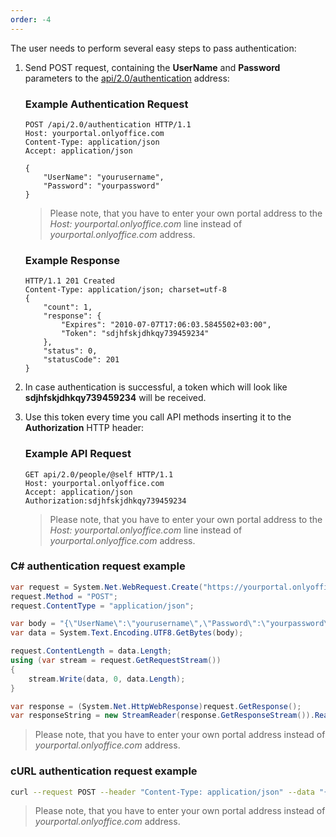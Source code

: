 ```yaml
---
order: -4
---
```


The user needs to perform several easy steps to pass authentication:

1. Send POST request, containing the **UserName** and **Password** parameters to the [api/2.0/authentication](/docspace/method/authentication/post/api/2.0/authentication) address:

   ### Example Authentication Request

   ``` http
   POST /api/2.0/authentication HTTP/1.1
   Host: yourportal.onlyoffice.com
   Content-Type: application/json
   Accept: application/json

   {
       "UserName": "yourusername",
       "Password": "yourpassword"
   }
   ```

   > Please note, that you have to enter your own portal address to the *Host: yourportal.onlyoffice.com* line instead of *yourportal.onlyoffice.com* address.

   ### Example Response

   ``` http
   HTTP/1.1 201 Created
   Content-Type: application/json; charset=utf-8
   {
       "count": 1,
       "response": {
           "Expires": "2010-07-07T17:06:03.5845502+03:00",
           "Token": "sdjhfskjdhkqy739459234"
       },
       "status": 0,
       "statusCode": 201
   }
   ```

2. In case authentication is successful, a token which will look like **sdjhfskjdhkqy739459234** will be received.

3. Use this token every time you call API methods inserting it to the **Authorization** HTTP header:

   ### Example API Request

   ``` http
   GET api/2.0/people/@self HTTP/1.1
   Host: yourportal.onlyoffice.com
   Accept: application/json
   Authorization:sdjhfskjdhkqy739459234
   ```

   > Please note, that you have to enter your own portal address to the *Host: yourportal.onlyoffice.com* line instead of *yourportal.onlyoffice.com* address.

### C# authentication request example

``` csharp
var request = System.Net.WebRequest.Create("https://yourportal.onlyoffice.com/api/2.0/authentication");
request.Method = "POST";
request.ContentType = "application/json";

var body = "{\"UserName\":\"yourusername\",\"Password\":\"yourpassword\"}";
var data = System.Text.Encoding.UTF8.GetBytes(body);

request.ContentLength = data.Length;
using (var stream = request.GetRequestStream())
{
    stream.Write(data, 0, data.Length);
}

var response = (System.Net.HttpWebResponse)request.GetResponse();
var responseString = new StreamReader(response.GetResponseStream()).ReadToEnd();
```

> Please note, that you have to enter your own portal address instead of *yourportal.onlyoffice.com* address.

### cURL authentication request example

``` bash
curl --request POST --header "Content-Type: application/json" --data "{\"UserName\":\"yourusername\",\"Password\":\"yourpassword\"}" "https://yourportal.onlyoffice.com/api/2.0/authentication"
```

> Please note, that you have to enter your own portal address instead of *yourportal.onlyoffice.com* address.
